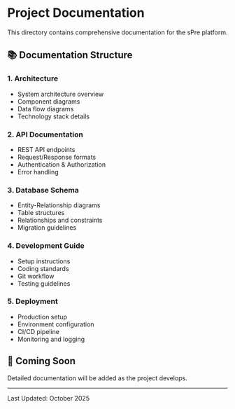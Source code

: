 # Project Documentation

This directory contains comprehensive documentation for the sPre platform.

## 📚 Documentation Structure

### 1. Architecture
- System architecture overview
- Component diagrams
- Data flow diagrams
- Technology stack details

### 2. API Documentation
- REST API endpoints
- Request/Response formats
- Authentication & Authorization
- Error handling

### 3. Database Schema
- Entity-Relationship diagrams
- Table structures
- Relationships and constraints
- Migration guidelines

### 4. Development Guide
- Setup instructions
- Coding standards
- Git workflow
- Testing guidelines

### 5. Deployment
- Production setup
- Environment configuration
- CI/CD pipeline
- Monitoring and logging

## 🔄 Coming Soon

Detailed documentation will be added as the project develops.

---

Last Updated: October 2025
